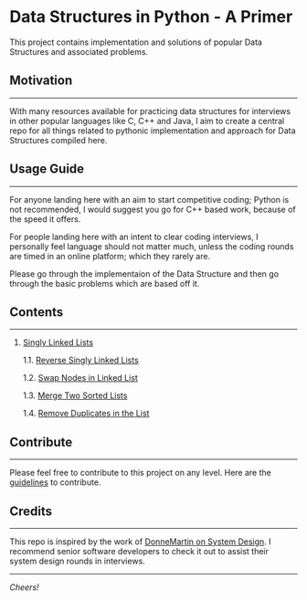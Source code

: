 # Data Structures in Python - A Primer

This project contains implementation and solutions of popular Data Structures and associated problems.

## Motivation
---
With many resources available for practicing data structures for interviews in other popular languages like C, C++ and Java, I aim to create a central repo for all things related to pythonic implementation and approach for Data Structures compiled here.

## Usage Guide
---

For anyone landing here with an aim to start competitive coding; Python is not recommended, I would suggest you go for C++ based work, because of the speed it offers.

For people landing here with an intent to clear coding interviews, I personally feel language should not matter much, unless the coding rounds are timed in an online platform; which they rarely are.

Please go through the implementaion of the Data Structure and then go through the basic problems which are based off it.

## Contents
---

1. [Singly Linked Lists](https://www.github.com/naagarjunsa/data-structures-python-primer/singly-linked-list/SinglyLinkedList.py)

    1.1. [Reverse Singly Linked Lists](https://www.github.com/naagarjunsa/data-structures-python-primer/singly-linked-list/reverse-linked-list.py)

    1.2. [Swap Nodes in Linked List](https://www.github.com/naagarjunsa/data-structures-python-primer/singly-linked-list/swap-nodes.py)

    1.3. [Merge Two Sorted Lists](https://www.github.com/naagarjunsa/data-structures-python-primer/singly-linked-list/merge-sorted-lists.py)

    1.4. [Remove Duplicates in the List](https://www.github.com/naagarjunsa/data-structures-python-primer/singly-linked-list/remove-duplicates.py)

## Contribute
---
Please feel free to contribute to this project on any level. Here are the [guidelines](https://github.com/naagarjunsa/data-structures-python-primer/CONTRIBUTING.md) to contribute.

## Credits
---
This repo is inspired by the work of [DonneMartin on System Design](https://github.com/donnemartin/system-design-primer).
I recommend senior software developers to check it out to assist their system design rounds in interviews.

---

*Cheers!*



